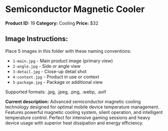 # Semiconductor Magnetic Cooler

**Product ID:** 19
**Category:** Cooling
**Price:** $32

## Image Instructions:
Place 5 images in this folder with these naming conventions:
- `1-main.jpg` - Main product image (primary view)
- `2-angle.jpg` - Side or angle view
- `3-detail.jpg` - Close-up detail shot
- `4-context.jpg` - Product in use or context
- `5-package.jpg` - Package or additional view

Supported formats: .jpg, .jpeg, .png, .webp, .avif

**Current description:**
Advanced semiconductor magnetic cooling technology designed for
          optimal mobile device temperature management. Features powerful
          magnetic cooling system, silent operation, and intelligent temperature
          control. Perfect for intensive gaming sessions and heavy device usage
          with superior heat dissipation and energy efficiency.
